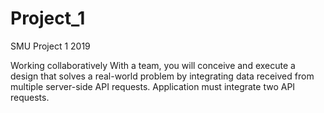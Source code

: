 # Project_1
SMU Project 1 2019

Working collaboratively With a team, you will conceive and execute a design that solves a real-world problem by integrating data received from multiple server-side API requests. Application must integrate two API requests.
